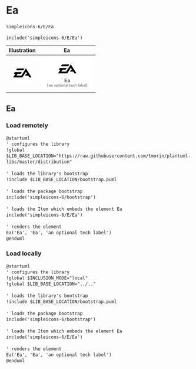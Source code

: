 # Ea


```text
simpleicons-6/E/Ea
```

```text
include('simpleicons-6/E/Ea')
```



| Illustration | Ea |
| :---: | :---: |
| ![illustration for Illustration](../../simpleicons-6/E/Ea.png) | ![illustration for Ea](../../simpleicons-6/E/Ea.Local.png) |




## Ea

### Load remotely
```plantuml
@startuml
' configures the library
!global $LIB_BASE_LOCATION="https://raw.githubusercontent.com/tmorin/plantuml-libs/master/distribution"

' loads the library's bootstrap
!include $LIB_BASE_LOCATION/bootstrap.puml

' loads the package bootstrap
include('simpleicons-6/bootstrap')

' loads the Item which embeds the element Ea
include('simpleicons-6/E/Ea')

' renders the element
Ea('Ea', 'Ea', 'an optional tech label')
@enduml
```

### Load locally
```plantuml
@startuml
' configures the library
!global $INCLUSION_MODE="local"
!global $LIB_BASE_LOCATION="../.."

' loads the library's bootstrap
!include $LIB_BASE_LOCATION/bootstrap.puml

' loads the package bootstrap
include('simpleicons-6/bootstrap')

' loads the Item which embeds the element Ea
include('simpleicons-6/E/Ea')

' renders the element
Ea('Ea', 'Ea', 'an optional tech label')
@enduml
```

